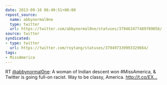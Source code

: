 ```yaml
---
date: 2013-09-16 06:49:51+00:00
repost_source:
  name: abbynormal0ne
  type: twitter
  url: https://twitter.com/abbynormal0ne/statuses/379463477489709056/
source: twitter
syndicated:
- type: twitter
  url: https://twitter.com/roytang/statuses/379497339993329664/
tags:
- MissAmerica
---
```


RT [@abbynormal0ne](https://twitter.com/abbynormal0ne/): A woman of Indian descent won #MissAmerica, &amp; Twitter is going full-on racist. Way to be classy, America. http://t.co/EX…